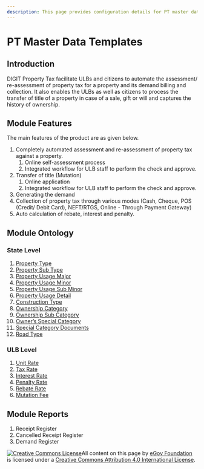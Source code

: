 ```yaml
---
description: This page provides configuration details for PT master data templates
---
```


# PT Master Data Templates

## Introduction

DIGIT Property Tax facilitate ULBs and citizens to automate the assessment/ re-assessment of property tax for a property and its demand billing and collection. It also enables the ULBs as well as citizens to process the transfer of title of a property in case of a sale, gift or will and captures the history of ownership.

## Module Features

The main features of the product are as given below.

1. Completely automated assessment and re-assessment of property tax against a property.
   1. Online self-assessment process
   2. Integrated workflow for ULB staff to perform the check and approve.
2. Transfer of title \(Mutation\)
   1. Online application
   2. Integrated workflow for ULB staff to perform the check and approve.
3. Generating the demand
4. Collection of property tax through various modes \(Cash, Cheque, POS \(Credit/ Debit Card\), NEFT/RTGS, Online - Through Payment Gateway\)
5. Auto calculation of rebate, interest and penalty.

## Module Ontology

### State Level

1. [Property Type](property-type.md)
2. [Property Sub Type](property-sub-type.md)
3. [Property Usage Major](usage-category-major.md)
4. [Property Usage Minor](usage-category-minor.md)
5. [Property Usage Sub Minor](usage-category-sub-minor.md)
6. [Property Usage Detail](usage-category-detail.md)
7. [Construction Type](construction-type.md)
8. [Ownership Category](ownership-category.md)
9. [Ownership Sub Category](ownership-sub-category.md)
10. [Owner’s Special Category](owner-special-category.md)
11. [Special Category Documents](special-category-documents.md)
12. [Road Type](road-type.md)

### ULB Level

1. [Unit Rate](unit-rates.md)
2. [Tax Rate](tax-rates.md)
3. [Interest Rate](interest-rates.md)
4. [Penalty Rate](penalty-rates.md)
5. [Rebate Rate](rebate-rates.md)
6. [Mutation Fee](mutation-fee.md)

## Module Reports

1. Receipt Register
2. Cancelled Receipt Register
3. Demand Register

[![Creative Commons License](https://i.creativecommons.org/l/by/4.0/80x15.png)](http://creativecommons.org/licenses/by/4.0/)All content on this page by [eGov Foundation ](https://egov.org.in/)is licensed under a [Creative Commons Attribution 4.0 International License](http://creativecommons.org/licenses/by/4.0/).

